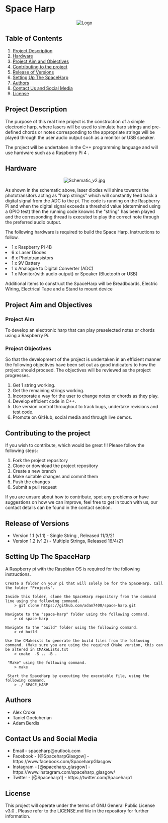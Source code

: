 # Space Harp

<div align="center">
<img src="https://github.com/adam7400/space-harp/blob/main/Images/logo.png" alt="Logo" >
</div>

## Table of Contents 

  <ol>
	<li> 
		<a href="## Project Description ">Project Description </a>   
	</li>
	<li> 
		<a href="## Hardware ">Hardware </a>   
	</li>
	<li>
		<a href="## Project Aim and Objectives ">Project Aim and Objectives </a> 
	<li> 
		<a href="## Contributing to the project ">Contributing to the project </a>   
	</li>
	<li> 
		<a href="## Release of Versions "> Release of Versions </a>   
	</li>
	<li> 
		<a href="## Setting Up The SpaceHarp  "> Setting Up The SpaceHarp  </a>   
	</li>
	<li> 
		<a href="## Authors  ">Authors </a>   
	</li>
	<li> 
		<a href="## Contact Us and Social Media ">Contact Us and Social Media </a>   
	</li>
	<li> 
		<a href="## License ">License </a>   
	</li>
  </ol>

## Project Description 

<p>The purpose of this real time project is the construction of a simple electronic harp, where lasers will be used to simulate harp strings and pre-defined chords or notes corresponding to the appropriate strings will be played through the user audio output such as a monitor or USB speaker. </p>

<p> The project will be undertaken in the C++ programming language and will use hardware such as a Raspberry Pi 4 . </p>

## Hardware

<div align="center">
<img src="https://github.com/adam7400/space-harp/blob/main/Images/Schematic_v2.jpg" alt="Schematic_v2.jpg" >
</div>

<p> As shown in the schematic above, laser diodes will shine towards the phototransitors acting as "harp strings" which will constantly feed back a digital signal from the ADC to the pi. The code is running on the Raspberry Pi and when the digital signal exceeds a threshold value (determined using a GPIO test) then the running code knowns the "string" has been played and the corresponding thread is executed to play the correct note through the preferred audio output.</p>

<p>The following hardware is required to build the Space Harp. Instructions to follow. </p> 

<li> 1 x Raspberry Pi 4B </li>
<li> 6 x Laser Diodes </li>
<li> 6 x Phototransistors </li>
<li> 1 x 9V Battery</li>
<li> 1 x Analogue to Digital Converter (ADC) </li>
<li> 1 x Monitor(with audio output) or Speaker (Bluetooth or USB) </li>


<p> Additional items to construct the SpaceHarp will be Breadboards, Electric Wiring, Electrical Tape and a Stand to mount device <p>



## Project Aim and Objectives

### Project Aim
To develop an electronic harp that can play preselected notes or chords using a Raspberry Pi.

### Project Objectives

So that the development of the project is undertaken in an efficient manner the following objectives have been set out as good indicators to how the project should proceed. The objectives will be reviewed as the project progresses. 

<ol>
<li>Get 1 string working. </li>
<li>Get the remaining strings working. </li>
<li>Incorporate a way for the user to change notes or chords as they play. </li>
<li>Develop efficient code in C++. </li>
<li>Use version control throughout to track bugs, undertake revisions and test code. </li>
<li>Promote on GitHub, social media and through live demos. </li>
</ol>


## Contributing to the project

If you wish to contribute, which would be great !!! Please follow the following steps:

<ol>
<li>Fork the project repository</li>
<li>Clone or download the project repository </li>
<li>Create a new branch</li>
<li>Make suitable changes and commit them</li>
<li>Push the changes </li>
<li>Submit a pull request</li>
</ol>

If you are unsure about how to contribute, spot any problems or have suggestions on how we can improve, feel free to get in touch with us, our contact details can be found in the contact section. 

## Release of Versions 

<ul>
<li>Version 1.1 (v1.1) - Single String ,		Released 11/3/21 </li>
<li>Version 1.2 (v1.2) - Multiple Strings,		Released 16/4/21 </li>
</ul>

## Setting Up The SpaceHarp

A Raspberry pi with the Raspbian OS is required for the following instructions. 

	Create a folder on your pi that will solely be for the SpaceHarp. Call the folder "Projects". 

	Inside this folder, clone the SpaceHarp repository from the command line using the following command. 
		> git clone https://github.com/adam7400/space-harp.git  

	Navigate to the "space-harp" folder using the following command. 
		> cd space-harp

	Navigate to the "build" folder using the following command. 
		> cd build

	Use the CMakeists to generate the build files from the following command. (Make sure you are using the required CMake version, this can be altered in CMAkeLists.txt 
		> cmake  -S .. -B .
		
	 "Make" using the following command. 
		> make

	 Start the SpaceHarp by executing the executable file, using the following command. 
		> ./ SPACE_HARP


## Authors 

<ul>
<li> Alex Croke </li>
<li> Taniel Goetcherian </li>
<li> Adam Berdis </li>
</ul>

## Contact Us and Social Media

<ul>
<li>Email -  spaceharp@outlook.com </li>
<li>Facebook - [@SpaceharpGlasgow] - https://www.facebook.com/SpaceharpGlasgow </li>
<li>Instagram - [@spaceharp_glasgow] -  https://www.instagram.com/spaceharp_glasgow/</li>
<li>Twitter - [@Spaceharp1] - https://twitter.com/Spaceharp1 </li>
</ul>

## License 

This project will operate under the terms of GNU General Public License v3.0 . Please refer to the LICENSE.md file in the repository for further information.
